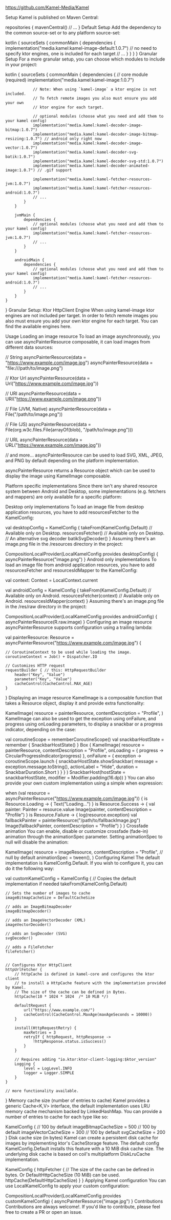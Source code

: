 https://github.com/Kamel-Media/Kamel

Setup
Kamel is published on Maven Central:

repositories {
mavenCentral()
// ...
}
Default Setup
Add the dependency to the common source-set or to any platform source-set:

kotlin {
sourceSets {
commonMain {
dependencies {
implementation("media.kamel:kamel-image-default:1.0.7")
// no need to specify ktor engines, one is included for each target
// ...
}
}
}
}
Granular Setup
For a more granular setup, you can choose which modules to include in your project:

kotlin {
sourceSets {
commonMain {
dependencies {
// core module (required)
implementation("media.kamel:kamel-image:1.0.7")

                // Note: When using `kamel-image` a ktor engine is not included.
                // To fetch remote images you also must ensure you add your own 
                // ktor engine for each target.
                
                // optional modules (choose what you need and add them to your kamel config)
                implementation("media.kamel:kamel-decoder-image-bitmap:1.0.7")
                implementation("media.kamel:kamel-decoder-image-bitmap-resizing:1.0.7") // android only right now
                implementation("media.kamel:kamel-decoder-image-vector:1.0.7")
                implementation("media.kamel:kamel-decoder-svg-batik:1.0.7")
                implementation("media.kamel:kamel-decoder-svg-std:1.0.7")
                implementation("media.kamel:kamel-decoder-animated-image:1.0.7") // .gif support

                implementation("media.kamel:kamel-fetcher-resources-jvm:1.0.7")
                implementation("media.kamel:kamel-fetcher-resources-android:1.0.7")
                // ...
            }
        }

        jvmMain {
            dependencies {
                // optional modules (choose what you need and add them to your kamel config)
                implementation("media.kamel:kamel-fetcher-resources-jvm:1.0.7")
                // ...
            }
        }

        androidMain {
            dependencies {
                // optional modules (choose what you need and add them to your kamel config)
                implementation("media.kamel:kamel-fetcher-resources-android:1.0.7")
                // ...
            }
        }
    }
}
Granular Setup: Ktor HttpClient Engine
When using kamel-image ktor engines are not included per target. In order to fetch remote images you also must ensure you add your own ktor engine for each target. You can find the available engines here.

Usage
Loading an image resource
To load an image asynchronously, you can use asyncPainterResource composable, it can load images from different data sources:

// String
asyncPainterResource(data = "https://www.example.com/image.jpg")
asyncPainterResource(data = "file:///path/to/image.png")

// Ktor Url
asyncPainterResource(data = Url("https://www.example.com/image.jpg"))

// URI
asyncPainterResource(data = URI("https://www.example.com/image.png"))

// File (JVM, Native)
asyncPainterResource(data = File("/path/to/image.png"))

// File (JS)
asyncPainterResource(data = File(org.w3c.files.File(arrayOf(blob), "/path/to/image.png")))

// URL
asyncPainterResource(data = URL("https://www.example.com/image.jpg"))

// and more...
asyncPainterResource can be used to load SVG, XML, JPEG, and PNG by default depending on the platform implementation.

asyncPainterResource returns a Resource<Painter> object which can be used to display the image using KamelImage composable.

Platform specific implementations
Since there isn't any shared resource system between Android and Desktop, some implementations (e.g. fetchers and mappers) are only available for a specific platform:

Desktop only implementations
To load an image file from desktop application resources, you have to add resourcesFetcher to the KamelConfig:

val desktopConfig = KamelConfig {
takeFrom(KamelConfig.Default)
// Available only on Desktop.
resourcesFetcher()
// Available only on Desktop.
// An alternative svg decoder
batikSvgDecoder()
}
Assuming there's an image.png file in the /resources directory in the project:

CompositionLocalProvider(LocalKamelConfig provides desktopConfig) {
asyncPainterResource("image.png")
}
Android only implementations
To load an image file from android application resources, you have to add resourcesFetcher and resourcesIdMapper to the KamelConfig:

val context: Context = LocalContext.current

val androidConfig = KamelConfig {
takeFrom(KamelConfig.Default)
// Available only on Android.
resourcesFetcher(context)
// Available only on Android.
resourcesIdMapper(context)
}
Assuming there's an image.png file in the /res/raw directory in the project:

CompositionLocalProvider(LocalKamelConfig provides androidConfig) {
asyncPainterResource(R.raw.image)
}
Configuring an image resource
asyncPainterResource supports configuration using a trailing lambda:

val painterResource: Resource<Painter> = asyncPainterResource("https://www.example.com/image.jpg") {

    // CoroutineContext to be used while loading the image.
    coroutineContext = Job() + Dispatcher.IO

    // Customizes HTTP request
    requestBuilder { // this: HttpRequestBuilder
        header("Key", "Value")
        parameter("Key", "Value")
        cacheControl(CacheControl.MAX_AGE)
    }

}
Displaying an image resource
KamelImage is a composable function that takes a Resource<Painter> object, display it and provide extra functionality:

KamelImage(
resource = painterResource,
contentDescription = "Profile",
)
KamelImage can also be used to get the exception using onFailure, and progress using onLoading parameters, to display a snackbar or a progress indicator, depending on the case:

val coroutineScope = rememberCoroutineScope()
val snackbarHostState = remember { SnackbarHostState() }
Box {
KamelImage(
resource = painterResource,
contentDescription = "Profile",
onLoading = { progress -> CircularProgressIndicator(progress) },
onFailure = { exception ->
coroutineScope.launch {
snackbarHostState.showSnackbar(
message = exception.message.toString(),
actionLabel = "Hide",
duration = SnackbarDuration.Short
)
}
}
)
SnackbarHost(hostState = snackbarHostState, modifier = Modifier.padding(16.dp))
}
You can also provide your own custom implementation using a simple when expression:

when (val resource = asyncPainterResource("https://www.example.com/image.jpg")) {
is Resource.Loading -> {
Text("Loading...")
}
is Resource.Success -> {
val painter: Painter = resource.value
Image(painter, contentDescription = "Profile")
}
is Resource.Failure -> {
log(resource.exception)
val fallbackPainter = painterResource("/path/to/fallbackImage.jpg")
Image(fallbackPainter, contentDescription = "Profile")
}
}
Crossfade animation
You can enable, disable or customize crossfade (fade-in) animation through the animationSpec parameter. Setting animationSpec to null will disable the animation:

KamelImage(
resource = imageResource,
contentDescription = "Profile",
// null by default
animationSpec = tween(),
)
Configuring Kamel
The default implementation is KamelConfig.Default. If you wish to configure it, you can do it the following way:

val customKamelConfig = KamelConfig {
// Copies the default implementation if needed
takeFrom(KamelConfig.Default)

    // Sets the number of images to cache
    imageBitmapCacheSize = DefaultCacheSize

    // adds an ImageBitmapDecoder
    imageBitmapDecoder()

    // adds an ImageVectorDecoder (XML)
    imageVectorDecoder()

    // adds an SvgDecoder (SVG)
    svgDecoder()

    // adds a FileFetcher
    fileFetcher()

    
    // Configures Ktor HttpClient
    httpUrlFetcher {
        // httpCache is defined in kamel-core and configures the ktor client 
        // to install a HttpCache feature with the implementation provided by Kamel.
        // The size of the cache can be defined in Bytes.
        httpCache(10 * 1024 * 1024  /* 10 MiB */)

        defaultRequest {
            url("https://www.example.com/")
            cacheControl(CacheControl.MaxAge(maxAgeSeconds = 10000))
        }

        install(HttpRequestRetry) {
            maxRetries = 3
            retryIf { httpRequest, httpResponse ->
                !httpResponse.status.isSuccess()
            }
        }

        // Requires adding "io.ktor:ktor-client-logging:$ktor_version"
        Logging {
            level = LogLevel.INFO
            logger = Logger.SIMPLE
        }
    }

    // more functionality available.
}
Memory cache size (number of entries to cache)
Kamel provides a generic Cache<K,V> interface, the default implementation uses LRU memory cache mechanism backed by LinkedHashMap. You can provide a number of entries to cache for each type like so:

KamelConfig {
// 100 by default
imageBitmapCacheSize = 500
// 100 by default
imageVectorCacheSize = 300
// 100 by default
svgCacheSize = 200
}
Disk cache size (in bytes)
Kamel can create a persistent disk cache for images by implementing ktor's CacheStorage feature. The default config KamelConfig.Default installs this feature with a 10 MiB disk cache size. The underlying disk cache is based on coil's multiplatform DiskLruCache implementation.

KamelConfig {
httpFetcher {
// The size of the cache can be defined in bytes. Or DefaultHttpCacheSize (10 MiB) can be used.
httpCache(DefaultHttpCacheSize)
}
}
Applying Kamel configuration
You can use LocalKamelConfig to apply your custom configuration:

CompositionLocalProvider(LocalKamelConfig provides customKamelConfig) {
asyncPainterResource("image.jpg")
}
Contributions
Contributions are always welcome!. If you'd like to contribute, please feel free to create a PR or open an issue.